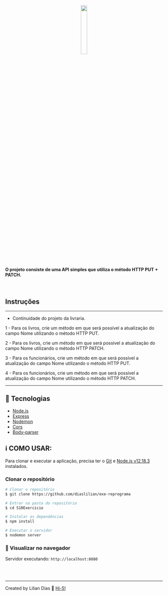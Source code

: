 <h1 align="center">
    <img src="https://user-images.githubusercontent.com/47895394/94995053-ff717100-0571-11eb-87d6-3be5205ed70b.png" width="20%" ></img>
</h1>
    <br>

<h4>
O projeto consiste de uma API simples que utiliza o método HTTP PUT + PATCH.
</h4>
<br>

## Instruções

---

* Continuidade do projeto da livraria.

1 - Para os livros, crie um método em que será possível a atualização do campo Nome utilizando o método HTTP PUT.

2 - Para os livros, crie um método em que será possível a atualização do campo Nome utilizando o método HTTP PATCH.

3 - Para os funcionários, crie um método em que será possível a atualização do campo Nome utilizando o método HTTP PUT.

4 - Para os funcionários, crie um método em que será possível a atualização do campo Nome utilizando o método HTTP PATCH.

---

## :rocket: Tecnologias

- [Node.js](https://nodejs.org/en/)
- [Express](https://expressjs.com/)
- [Nodemon](http://nodemon.io)
- [Cors](https://github.com/expressjs/cors#readme)
- [Body-parser](https://github.com/expressjs/body-parser#readme)

## :information_source: COMO USAR:

Para clonar e executar a aplicação, precisa ter o [Git](https://git-scm.com) e [Node.js v12.18.3](https://nodejs.org/en/) instalados. 


### **Clonar o repositório**

```bash
# Clonar o repositório
$ git clone https://github.com/diaslilian/exe-reprograma

# Entrar na pasta do repositório
$ cd S10Exercicio

# Instalar as dependências
$ npm install

# Executar o servidor
$ nodemon server

```


### :eyes: **Visualizar no navegador**

Servidor executando: `http://localhost:8080`

<br><br>

<hr>

Created by Lilian Dias :wave: [Hi-5!](https://www.linkedin.com/in/dias-lilian/)